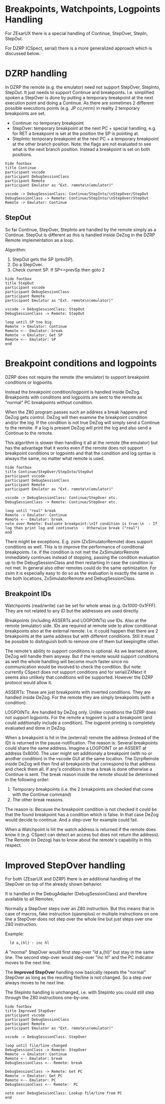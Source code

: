 # Breakpoints, Watchpoints, Logpoints Handling

For ZEsarUX there is a special handling of Continue, StepOver, StepIn, StepOut.

For DZRP (CSpect, serial) there is a more generalized approach which is discussed below.


# DZRP handling

In DZRP the remote (e.g. the emulator) need not support StepOver, StepInto, StepOut. It just needs to support Continue and breakpoints.
I.e. simplified spoken a StepOver is done by putting a temporary breakpoint at the next execution point and doing a Continue.
As there are sometimes 2 different possible executions points (e.g. JP cc,nnnn) in reality 2 temporary breakpoints are set.

- Continue: no temporary breakpoint
- StepOver: temporary breakpoint at the next PC + special handling, e.g. for RET a breakpoint is set at the position the SP is pointing at.
- StepInto: temporary breakpoint at the next PC + a temporary breakpoint at the other branch position. Note: the flags are not evaluated to see what is the next branch position. Instead a breakpoint is set on both positions.

~~~puml
hide footbox
title Continue
participant vscode
participant DebugSessionClass
participant Remote
participant Emulator as "Ext. remote\n(emulator)"

vscode -> DebugSessionClass: Continue/StepInto/\nStepOver/StepOut
DebugSessionClass -> Remote: Continue/StepInto/\nStepOver/StepOut
Remote -> Emulator: Continue
~~~


## StepOut

So far Continue, StepOver, StepInto are handled by the remote simply as a Continue.
StepOut is different as this is handled inside DeZog in the DZRP Remote implementation as a loop.

Algorithm:
1. StepOut gets the SP (prevSP).
2. Do a StepOver.
3. Check current SP. If SP<=prevSp then goto 2


~~~puml
hide footbox
title StepOut
participant vscode
participant DebugSessionClass
participant Remote
participant Emulator as "Ext. remote\n(emulator)"

vscode -> DebugSessionClass: StepOut
DebugSessionClass -> Remote: StepOut

loop until SP too big
Remote -> Emulator: Continue
Remote <-- Emulator: break
Remote -> Emulator: Get SP
Remote <-- Emulator: SP
end
~~~


# Breakpoint conditions and logpoints

DZRP does not require the remote (the emulator) to support breakpoint conditions or logpoints.

Instead the breakpoint condition/logpoint is handled inside DeZog.
Breakpoints with conditions and logpoints are sent to the remote as "normal" PC breakpoints without condition.

When the Z80 program passes such an address a break happens and DeZog gets control.
DeZog will then examine the breakpoint condition and/or the log.
If the condition is not true DeZog will simply send a Continue to the remote.
If a log is present DeZog will print the log and also send a Continue to the remote.

This algorithm is slower then handling it all at the remote (the emulator) but has the advantage that it works even if the remote does not support breakpoint conditions or logpoints and that the condition and log syntax is always the same, no matter what remote is used.


~~~puml
hide footbox
title Continue/StepOver/StepInto/StepOut
participant vscode
participant DebugSessionClass
participant Remote
participant Emulator as "Ext. remote\n(emulator)"

vscode -> DebugSessionClass: Continue/StepOver etc.
DebugSessionClass -> Remote: Continue/StepOver etc.

loop until "real" break
Remote -> Emulator: Continue
Remote <-- Emulator: break
note over Remote: Evaluate breakpoint:\nIf condition is true:\n  - If log then print log and continue\n  - Otherwise break ("real")
end
~~~


There might be exceptions. E.g. zsim (ZxSimulatorRemote) does support conditions as well. This is to improve the performance of conditional breakpoints. I.e. if the condition is not met the ZxSimulatorRemote immediately continues instead of stopping, passing the condition evaluation up to the DebugSessionClass and then restarting in case the condition is not met.
In general also other remotes could do the same optimization.
For zsim it is especially easy to do so as the evaluation is exactly the same in the both locations, ZxSimulatorRemote and DebugSessionClass.


## Breakpoint IDs

Watchpoints (read/write) can be set for whole areas (e.g. 0x1000-0x1FFF). They are not related to any ID but the addresses are used directly.

Breakpoints (including ASSERTs and LOGPOINTs) use IDs. Also at the remote (emulator) side.
IDs are required at remote side to allow conditional breakpoints also at the external remote.
I.e. it could happen that there are 2 breakpoints at the same address but with different conditions.
Still it must be possible to distinguish both to remove one of them but keepingthe other.

The remote's ability to support conditions is optional. As we learned above, DeZog will handle them anyway. But if the remote would support conditions as well the whole handling will become much faster since no communication would be involved to check the condition.
But note: currently CSpect does not support conditions and for serial/ZXNext it seems also unlikely that conditions will be supported.
However the DZRP protocol would allow it.

ASSERTs: These are just breakpoints with inverted conditions. They are handled inside DeZog. For the remote they are simply breakpoints (with a condition).

LOGPOINTs: Are handled by DeZog only. Unlike conditions the DZRP does not support logpoints. For the remote a logpoint is just a breakpoint (and could additionally include a condition). The logpoint printing is completely evaluated and done in DeZog.


When a breakpoint is hit in the (external) remote the address (instead of the ID) is returned in the pause-notification.
The reason is:
Several breakpoints could share the same address. Imagine a LOGPOINT or an ASSERT at address 0x8000. The user might set additionaly a breakpoint (with no or another condition) in the vscode GUI at the same location.
The DzrpRemote inside DeZog will then find all breakpoints that correspond to that address and check them all. If any's condition is true a break is done otherwise a Continue is sent.
The break reason inside the remote should be determined in the following order:
1. Temporary breakpoints (i.e. the 2 breakpoints are checked that come with the Continue command)
2. The other break reasons.

The reason is: Because the breakpoint condition is not checked it could be that the found breakpoint has a condition which is false. In that case DeZog would decide to continue.
And a step-over for example could fail.


When a Watchpoint is hit the watch address is returned if the remote does know it (e.g. CSpect can detect an access but does not return the address).
The Remote (in Dezog) has to know about the remote's capability in this respect.




# Improved StepOver handling

For both (ZEsarUX and DZRP) there is an additional handling of the StepOver on top of the already shown behavior.

It is handled in the DebugAdapter (DebugSessionClass) and therefore available to all Remotes.

Normally a StepOver steps over an Z80 instruction. But this means that in case of macros, fake instruction (sjasmplus) or multiple instructions on one line a StepOver does not step over the whole line but just steps over one Z80 instruction.

Example:
~~~
  ld a,(hl) : inc hl
~~~
A "normal" StepOver would first step-over "ld a,(hl)" but stay in the same line.
The second step-over would step-over "inc hl" and the PC indicator moves to the next line.

The **Improved StepOver** handling now basically repeats the "normal" StepOver as long as the resulting file/line is not changed.
So a step over always moves to he next line.

The StepInto handling is unchanged, i.e. with StepInto you could still step through the Z80 instructions one-by-one.



~~~puml
hide footbox
title Improved StepOver
participant vscode
participant DebugSessionClass
participant Remote
participant Emulator as "Ext. remote\n(emulator)"

vscode -> DebugSessionClass: StepOver

loop until file/line changed
DebugSessionClass -> Remote: StepOver
Remote -> Emulator: Continue
Remote <-- Emulator: break
DebugSessionClass <-- Remote: break

DebugSessionClass -> Remote: Get PC
Remote -> Emulator: Get PC
Remote <-- Emulator: PC
DebugSessionClass <-- Remote:  PC

note over DebugSessionClass: Lookup file/line from PC
end
~~~